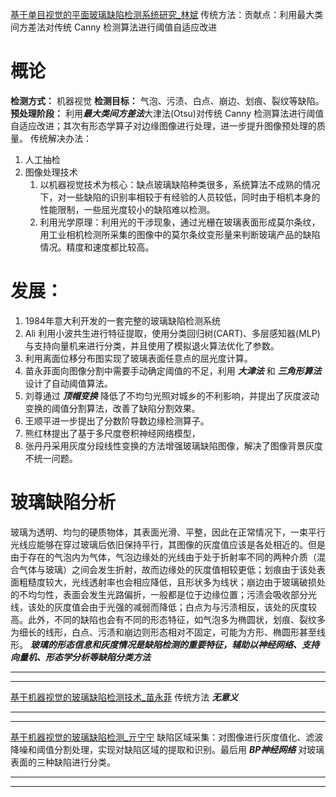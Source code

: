[基于单目视觉的平面玻璃缺陷检测系统研究_林斌](attachments/基于单目视觉的平面玻璃缺陷检测系统研究_林斌.caj)   传统方法：贡献点：利用最大类间方差法对传统 Canny 检测算法进行阈值自适应改进
# 概论
**检测方式：** 机器视觉
**检测目标：** 气泡、污渍、白点、崩边、划痕、裂纹等缺陷。
**预处理阶段：** 利用***最大类间方差法***大津法(Otsu)对传统 Canny 检测算法进行阈值自适应改进；其次有形态学算子对边缘图像进行处理，进一步提升图像预处理的质量。
传统解决办法：
1. 人工抽检
2. 图像处理技术
	1. 以机器视觉技术为核心：缺点玻璃缺陷种类很多，系统算法不成熟的情况下，对一些缺陷的识别率相较于有经验的人员较低，同时由于相机本身的性能限制，一些屈光度较小的缺陷难以检测。
	2. 利用光学原理：利用光的干涉现象，通过光栅在玻璃表面形成莫尔条纹，用工业相机检测所采集的图像中的莫尔条纹变形量来判断玻璃产品的缺陷情况。精度和速度都比较高。
# 发展：
1. 1984年意大利开发的一套完整的玻璃缺陷检测系统
2. Ali 利用小波共生进行特征提取，使用分类回归树(CART)、多层感知器(MLP)与支持向量机来进行分类，并且使用了模拟退火算法优化了参数。
3. 利用离面位移分布图实现了玻璃表面任意点的屈光度计算。
4. 苗永菲面向图像分割中需要手动确定阈值的不足，利用 ***大津法*** 和 ***三角形算法*** 设计了自动阈值算法。
5. 刘尊通过 ***顶帽变换*** 降低了不均匀光照对城乡的不利影响，并提出了灰度波动变换的阈值分割算法，改善了缺陷分割效果。
6. 王顺平进一步提出了分数阶导数边缘检测算子。
7. 熊红林提出了基于多尺度卷积神经网络模型，
8. 张丹丹采用灰度分段线性变换的方法增强玻璃缺陷图像，解决了图像背景灰度不统一问题。
# 玻璃缺陷分析
玻璃为透明、均匀的硬质物体，其表面光滑、平整，因此在正常情况下，一束平行光线应能够在穿过玻璃后依旧保持平行，其图像的灰度值应该是各处相近的。但是由于存在的气泡内为气体，气泡边缘处的光线由于处于折射率不同的两种介质（混合气体与玻璃）之间会发生折射，故而边缘处的灰度值相较更低；划痕由于该处表面粗糙度较大，光线透射率也会相应降低，且形状多为线状；崩边由于玻璃破损处的不均匀性，表面会发生光路偏折，一般都是位于边缘位置；污渍会吸收部分光线，该处的灰度值会由于光强的减弱而降低；白点为与污渍相反，该处的灰度较高。此外，不同的缺陷也会有不同的形态特征，如气泡多为椭圆状，划痕、裂纹多为细长的线形，白点、污渍和崩边则形态相对不固定，可能为方形、椭圆形甚至线形。
***玻璃的形态信息和灰度情况是缺陷检测的重要特征，辅助以神经网络、支持向量机、形态学分析等缺陷分类方法***

---
---


[基于机器视觉的玻璃缺陷检测技术_苗永菲](attachments/基于机器视觉的玻璃缺陷检测技术_苗永菲.caj)  传统方法 ***无意义***

---
---


[基于机器视觉的玻璃缺陷检测_亓宁宁](attachments/基于机器视觉的玻璃缺陷检测_亓宁宁.caj) 缺陷区域采集：对图像进行灰度值化、滤波降噪和阈值分割处理，实现对缺陷区域的提取和识别。最后用 ***BP神经网络*** 对玻璃表面的三种缺陷进行分类。

---
---


